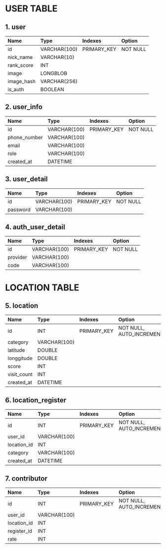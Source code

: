 # USER TABLE

## 1. user
| Name | Type | Indexes | Option |
| :--- | :--- | :--- | :--- |
| id | VARCHAR(100) | PRIMARY_KEY | NOT NULL |
| nick_name | VARCHAR(10) | | |
| rank_score | INT | | |
| image | LONGBLOB | | |
| image_hash | VARCHAR(256) | | |
| is_auth | BOOLEAN | | |

## 2. user_info
| Name | Type | Indexes | Option |
| :--- | :--- | :--- | :--- |
| id | VARCHAR(100) | PRIMARY_KEY | NOT NULL |
| phone_number | VARCHAR(100) | | |
| email | VARCHAR(100) | | |
| role | VARCHAR(100) | | |
| created_at | DATETIME | | |

## 3. user_detail
| Name | Type | Indexes | Option |
| :--- | :--- | :--- | :--- |
| id | VARCHAR(100) | PRIMARY_KEY | NOT NULL |
| password | VARCHAR(100) | | |

## 4. auth_user_detail
| Name | Type | Indexes | Option |
| :--- | :--- | :--- | :--- |
| id | VARCHAR(100) | PRIMARY_KEY | NOT NULL |
| provider | VARCHAR(100) | | |
| code | VARCHAR(100) | | |

# LOCATION TABLE

## 5. location
| Name | Type | Indexes | Option |
| :--- | :--- | :--- | :--- |
| id | INT | PRIMARY_KEY | NOT NULL, AUTO_INCREMENT |
| category | VARCHAR(100) | | |
| latitude | DOUBLE | | |
| longgitude | DOUBLE | | |
| score | INT | | |
| visit_count | INT | | |
| created_at | DATETIME | | |

## 6. location_register
| Name | Type | Indexes | Option |
| :--- | :--- | :--- | :--- |
| id | INT | PRIMARY_KEY | NOT NULL, AUTO_INCREMENT |
| user_id |  VARCHAR(100) | | |
| location_id | INT | | |
| category | VARCHAR(100) | | |
| created_at | DATETIME | | |

## 7. contributor
| Name | Type | Indexes | Option |
| :--- | :--- | :--- | :--- |
| id | INT | PRIMARY_KEY | NOT NULL, AUTO_INCREMENT |
| user_id |  VARCHAR(100) | | |
| location_id | INT | | |
| register_id | INT | | |
| rate | INT | | |
